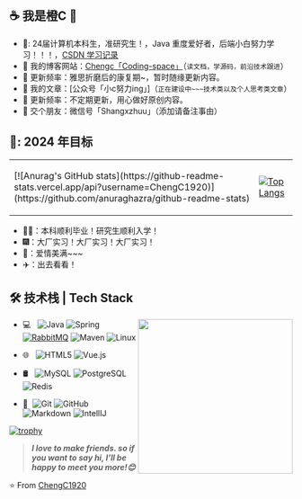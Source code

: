 ## ☕ 我是橙C 👋

- 🏫: 24届计算机本科生，准研究生！，Java 重度爱好者，后端小白努力学习！！！，[CSDN 学习记录](https://blog.csdn.net/m0_51808048)
- :cookie: 我的博客网站：[Chengc「Coding-space」](http://43.138.163.65/)（`读文档，学源码，前沿技术跟进`）
- :strawberry: 更新频率：雅思折磨后的康复期~，暂时随缘更新内容。
- :honey_pot: 我的文章：[公众号「小c努力ing」]（`正在建设中~~~技术类以及个人思考类文章`）
- :strawberry: 更新频率：不定期更新，用心做好原创内容。
- :tangerine: 交个朋友：微信号「Shangxzhuu」（添加请备注事由）

## 🎯: 2024 年目标

<table>
  <tr>
    <td>
      <!-- 这里放左侧的内容 -->
      <p>[![Anurag's GitHub stats](https://github-readme-stats.vercel.app/api?username=ChengC1920)](https://github.com/anuraghazra/github-readme-stats)</p>
    </td>
    <td>
      <!-- 这里放 GitHub 统计信息卡片 -->
      <a href="https://github.com/anuraghazra/github-readme-stats">
        <img src="https://github-readme-stats.vercel.app/api/top-langs/?username=ChengC1920&layout=compact&exclude_repo=sumy7.github.io&title_color=ffffff&icon_color=bb2acf&text_color=daf7dc&bg_color=151515" alt="Top Langs">
      </a>
    </td>
  </tr>
</table>


- 👨‍🎓：本科顺利毕业！研究生顺利入学！
- 🎆：大厂实习！大厂实习！大厂实习！
- 💌：爱情美满~~~
- ✈️：出去看看！

## 🛠 技术栈 | Tech Stack

<a href="https://chodocs.cn/"><img src="https://media.giphy.com/media/SWoSkN6DxTszqIKEqv/giphy.gif" align="right" height="275" /></a>

- 💻 &#160; ![Java](https://img.shields.io/badge/-Java-333333?style=flat&logo=Java&logoColor=007396)
![Spring](http://img.shields.io/badge/-Spring-6DB33F?style=flat-square&logo=spring&logoColor=ffffff)
[![RabbitMQ](https://img.shields.io/badge/-RabbitMQ-black?style=flat-square&logo=rabbitmq&link=https://github.com/LuizCarlosAbbott/)](https://github.com/LuizCarlosAbbott/)
![Maven](http://img.shields.io/badge/-Maven-1565c0?style=flat-square&logo=apache-maven)
![Linux](https://img.shields.io/badge/-Linux-333333?style=flat&logo=Linux&logoColor=FCC624)

- 🌐 &#160; ![HTML5](https://img.shields.io/badge/-HTML5-333333?style=flat&logo=HTML5)
![Vue.js](https://img.shields.io/badge/-VueJS-333333?style=flat&logo=Vue.js)

- 🛢 &#160; ![MySQL](https://img.shields.io/badge/-MySQL-333333?style=flat&logo=mysql)
![PostgreSQL](https://img.shields.io/badge/-PostgreSQL-000000?style=flat&logo=postgresql)
![Redis](https://img.shields.io/badge/-Redis-DC382D?style=flat-square&logo=redis&logoColor=ffffff)

- 🔧 &#160;![Git](https://img.shields.io/badge/-Git-333333?style=flat&logo=git)
![GitHub](https://img.shields.io/badge/-GitHub-333333?style=flat&logo=github)
![Markdown](https://img.shields.io/badge/-Markdown-333333?style=flat&logo=markdown)
![IntellIJ](https://img.shields.io/badge/-IntellIJ%20IDEA-000000?style=flat&logo=intellij%20idea)

[![trophy](https://github-profile-trophy.vercel.app/?username=ChengC1920&theme=onedark)](https://github.com/ryo-ma/github-profile-trophy)

> ***I love to make friends. so if you want to say hi, I'll be happy to meet you more!😊***

⭐️ From [ChengC1920](https://github.com/ChengC1920)
